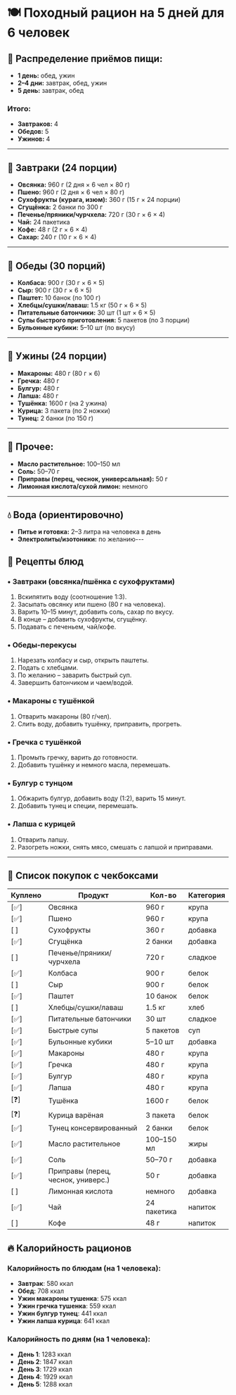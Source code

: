 # 🍽 Походный рацион на 5 дней для 6 человек

## 📅 Распределение приёмов пищи:
- **1 день:** обед, ужин  
- **2–4 дни:** завтрак, обед, ужин  
- **5 день:** завтрак, обед  

### Итого:
- **Завтраков:** 4
- **Обедов:** 5
- **Ужинов:** 4

---

## 🥣 Завтраки (24 порции)
- **Овсянка:** 960 г (2 дня × 6 чел × 80 г)
- **Пшено:** 960 г (2 дня × 6 чел × 80 г)
- **Сухофрукты (курага, изюм):** 360 г (15 г × 24 порции)
- **Сгущёнка:** 2 банки по 300 г
- **Печенье/пряники/чурчхела:** 720 г (30 г × 6 × 4)
- **Чай:** 24 пакетика
- **Кофе:** 48 г (2 г × 6 × 4)
- **Сахар:** 240 г (10 г × 6 × 4)

---

## 🥪 Обеды (30 порций)
- **Колбаса:** 900 г (30 г × 6 × 5)
- **Сыр:** 900 г (30 г × 6 × 5)
- **Паштет:** 10 банок (по 100 г)
- **Хлебцы/сушки/лаваш:** 1.5 кг (50 г × 6 × 5)
- **Питательные батончики:** 30 шт (1 шт × 6 × 5)
- **Супы быстрого приготовления:** 5 пакетов (по 3 порции)
- **Бульонные кубики:** 5–10 шт (по вкусу)

---

## 🍲 Ужины (24 порции)
- **Макароны:** 480 г (80 г × 6)
- **Гречка:** 480 г
- **Булгур:** 480 г
- **Лапша:** 480 г
- **Тушёнка:** 1600 г (на 2 ужина)
- **Курица:** 3 пакета (по 2 ножки)
- **Тунец:** 2 банки (по 150 г)

---

## 🧂 Прочее:
- **Масло растительное:** 100–150 мл
- **Соль:** 50–70 г
- **Приправы (перец, чеснок, универсальная):** 50 г
- **Лимонная кислота/сухой лимон:** немного

---

## 💧 Вода (ориентировочно)
- **Питье и готовка:** 2–3 литра на человека в день
- **Электролиты/изотоники:** по желанию---

## 🍳 Рецепты блюд

### • Завтраки (овсянка/пшёнка с сухофруктами)
1. Вскипятить воду (соотношение 1:3).
2. Засыпать овсянку или пшено (80 г на человека).
3. Варить 10–15 минут, добавить соль, сахар по вкусу.
4. В конце – добавить сухофрукты, сгущёнку.
5. Подавать с печеньем, чай/кофе.

### • Обеды-перекусы
1. Нарезать колбасу и сыр, открыть паштеты.
2. Подать с хлебцами.
3. По желанию – заварить быстрый суп.
4. Завершить батончиком и чаем/водой.

### • Макароны с тушёнкой
1. Отварить макароны (80 г/чел).
2. Слить воду, добавить тушёнку, приправить, прогреть.

### • Гречка с тушёнкой
1. Промыть гречку, варить до готовности.
2. Добавить тушёнку и немного масла, перемешать.

### • Булгур с тунцом
1. Обжарить булгур, добавить воду (1:2), варить 15 минут.
2. Добавить тунец и специи, перемешать.

### • Лапша с курицей
1. Отварить лапшу.
2. Разогреть ножки, снять мясо, смешать с лапшой и приправами.
---

## 🛒 Список покупок с чекбоксами

| Куплено | Продукт                           | Кол-во     | Категория     |
|---------|-----------------------------------|------------|----------------|
| [✅]     | Овсянка                           | 960 г      | крупа          |
| [✅]     | Пшено                             | 960 г      | крупа          |
| [ ]     | Сухофрукты                        | 360 г      | добавка        |
| [✅]     | Сгущёнка                          | 2 банки    | добавка        |
| [ ]     | Печенье/пряники/чурчхела          | 720 г      | сладкое        |
| [✅]     | Колбаса                           | 900 г      | белок          |
| [ ]     | Сыр                               | 900 г      | белок          |
| [✅]     | Паштет                            | 10 банок   | белок          |
| [ ]     | Хлебцы/сушки/лаваш                | 1.5 кг     | хлеб           |
| [✅]     | Питательные батончики             | 30 шт      | сладкое        |
| [✅]     | Быстрые супы                      | 5 пакетов  | суп            |
| [✅]     | Бульонные кубики                  | 5–10 шт    | добавка        |
| [✅]     | Макароны                          | 480 г      | крупа          |
| [✅]     | Гречка                            | 480 г      | крупа          |
| [✅]     | Булгур                            | 480 г      | крупа          |
| [✅]     | Лапша                             | 480 г      | крупа          |
| [❓]     | Тушёнка                           | 1600 г     | белок          |
| [❓]     | Курица варёная                    | 3 пакета   | белок          |
| [✅]     | Тунец консервированный            | 2 банки    | белок          |
| [✅]     | Масло растительное                | 100–150 мл | жиры           |
| [✅]     | Соль                              | 50–70 г    | добавка        |
| [✅]     | Приправы (перец, чеснок, универс.) | 50 г       | добавка        |
| [ ]     | Лимонная кислота                  | немного    | добавка        |
| [✅]     | Чай                               | 24 пакетика | напиток        |
| [ ]     | Кофе                              | 48 г       | напиток        |


## 🔥 Калорийность рационов

### Калорийность по блюдам (на 1 человека):
- **Завтрак**: 580 ккал
- **Обед**: 708 ккал
- **Ужин макароны тушенка**: 575 ккал
- **Ужин гречка тушенка**: 559 ккал
- **Ужин булгур тунец**: 441 ккал
- **Ужин лапша курица**: 641 ккал

### Калорийность по дням (на 1 человека):
- **День 1**: 1283 ккал
- **День 2**: 1847 ккал
- **День 3**: 1729 ккал
- **День 4**: 1929 ккал
- **День 5**: 1288 ккал
